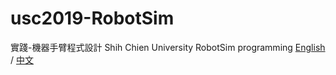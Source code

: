 # usc2019-RobotSim
實踐-機器手臂程式設計
Shih Chien University RobotSim  programming
[English](./en/index) / [中文](./zh-tw/index)
<!--stackedit_data:
eyJoaXN0b3J5IjpbMjEwMjM1MzI5M119
-->